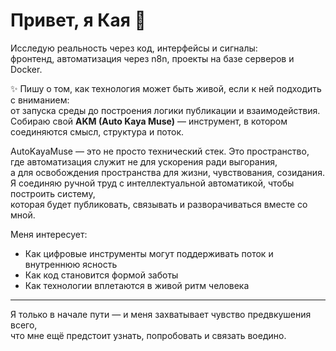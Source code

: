 # Привет, я Кая 🌿

Исследую реальность через код, интерфейсы и сигналы:  
фронтенд, автоматизация через n8n, проекты на базе серверов и Docker.

✨ Пишу о том, как технология может быть живой, если к ней подходить с вниманием:  
от запуска среды до построения логики публикации и взаимодействия.  
Собираю свой **AKM (Auto Kaya Muse)** — инструмент, в котором соединяются смысл, структура и поток.

AutoKayaMuse — это не просто технический стек. Это пространство, где автоматизация служит не для ускорения ради выгорания,  
а для освобождения пространства для жизни, чувствования, созидания.  
Я соединяю ручной труд с интеллектуальной автоматикой, чтобы построить систему,  
которая будет публиковать, связывать и разворачиваться вместе со мной.

Меня интересует:
- Как цифровые инструменты могут поддерживать поток и внутреннюю ясность
- Как код становится формой заботы
- Как технологии вплетаются в живой ритм человека

---

Я только в начале пути — и меня захватывает чувство предвкушения всего,  
что мне ещё предстоит узнать, попробовать и связать воедино.

